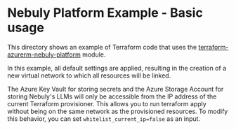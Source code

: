 # Nebuly Platform Example - Basic usage

This directory shows an example of Terraform code that uses the
[terraform-azurerm-nebuly-platform](https://github.com/nebuly-ai/terraform-azurerm-nebuly-platform) module.

In this example, all default settings are applied, resulting in the creation of a new virtual network to which all resources will be linked.

The Azure Key Vault for storing secrets and the Azure Storage Account for storing Nebuly's LLMs will only be accessible from the IP address
of the current Terraform provisioner. This allows you to run terraform apply without being on the same network as the provisioned resources.
To modify this behavior, you can set `whitelist_current_ip=false` as an input.
